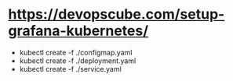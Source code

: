 # https://devopscube.com/setup-grafana-kubernetes/
* kubectl create -f ./configmap.yaml
* kubectl create -f ./deployment.yaml
* kubectl create -f ./service.yaml